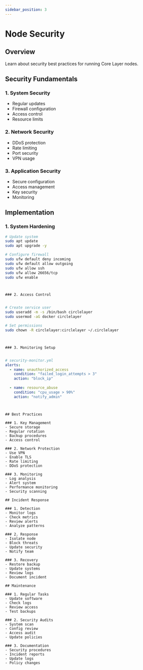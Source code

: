 ```yaml
---
sidebar_position: 3
---
```


# Node Security

## Overview

Learn about security best practices for running Core Layer nodes.

## Security Fundamentals

### 1. System Security
- Regular updates
- Firewall configuration
- Access control
- Resource limits

### 2. Network Security
- DDoS protection
- Rate limiting
- Port security
- VPN usage

### 3. Application Security
- Secure configuration
- Access management
- Key security
- Monitoring

## Implementation

### 1. System Hardening
```bash
# Update system
sudo apt update
sudo apt upgrade -y

# Configure firewall
sudo ufw default deny incoming
sudo ufw default allow outgoing
sudo ufw allow ssh
sudo ufw allow 26656/tcp
sudo ufw enable
```
```
```
```

### 2. Access Control
```
```
```
```bash
# Create service user
sudo useradd -m -s /bin/bash circlelayer
sudo usermod -aG docker circlelayer

# Set permissions
sudo chown -R circlelayer:circlelayer ~/.circlelayer
```
```
```
```

### 3. Monitoring Setup
```
```
```
```yaml
# security-monitor.yml
alerts:
  - name: unauthorized_access
    condition: "failed_login_attempts > 3"
    action: "block_ip"
  
  - name: resource_abuse
    condition: "cpu_usage > 90%"
    action: "notify_admin"
```
```
```
```

## Best Practices

### 1. Key Management
- Secure storage
- Regular rotation
- Backup procedures
- Access control

### 2. Network Protection
- Use VPN
- Enable TLS
- Rate limiting
- DDoS protection

### 3. Monitoring
- Log analysis
- Alert system
- Performance monitoring
- Security scanning

## Incident Response

### 1. Detection
- Monitor logs
- Check metrics
- Review alerts
- Analyze patterns

### 2. Response
- Isolate node
- Block threats
- Update security
- Notify team

### 3. Recovery
- Restore backup
- Update systems
- Review logs
- Document incident

## Maintenance

### 1. Regular Tasks
- Update software
- Check logs
- Review access
- Test backups

### 2. Security Audits
- System scan
- Config review
- Access audit
- Update policies

### 3. Documentation
- Security procedures
- Incident reports
- Update logs
- Policy changes
```